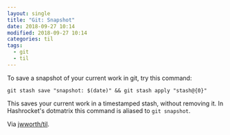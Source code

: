 ```yaml
---
layout: single
title: "Git: Snapshot"
date: 2018-09-27 10:14
modified: 2018-09-27 10:14
categories: til
tags:
  - git
  - til
---
```


To save a snapshot of your current work in git, try this command:

```shell
git stash save "snapshot: $(date)" && git stash apply "stash@{0}"
```

This saves your current work in a timestamped stash, without removing it.
In Hashrocket's dotmatrix this command is aliased to `git snapshot`.

Via [jwworth/til](https://github.com/jwworth/til).
